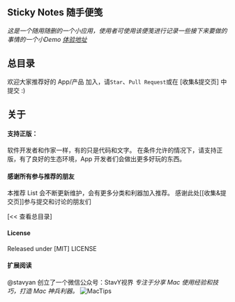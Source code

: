 Sticky Notes 随手便笺
----

*这是一个随用随删的一个小应用，使用者可使用该便笺进行记录一些接下来要做的事情的一个小Demo [体验地址](https://stavyan.github.io/stickyNotes/)*

## 总目录

欢迎大家推荐好的 App/产品 加入，请`Star`、`Pull Request`或在 [收集&提交页] 中提交 :)


## 关于


#### 支持正版：

软件开发者和作家一样，有的只是代码和文字。
在条件允许的情况下，请支持正版，有了良好的生态环境，App 开发者们会做出更多好玩的东西。

#### 感谢所有参与推荐的朋友

本推荐 List 会不断更新维护，会有更多分类和利器加入推荐。
感谢此处\[[收集&提交页]\]参与提交和讨论的朋友们

[<< 查看总目录]

#### License

Released under [MIT] LICENSE

#### 扩展阅读

@stavyan 创立了一个微信公众号：StavY视界
*专注于分享 Mac 使用经验和技巧，打造 Mac 神兵利器。*
![MacTips](http://ww4.sinaimg.cn/large/644eac00gw1evn89qmu5aj20by0byaav.jpg)
